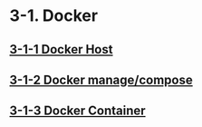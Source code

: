 # 3-1. Docker
## [3-1-1 Docker Host](3-1-docker/3-1-1-docker-host.md)
## [3-1-2 Docker manage/compose](3-1-docker/3-1-2-docker-manage.md)
## [3-1-3 Docker Container](3-1-docker/3-1-3-docker-container.md)
